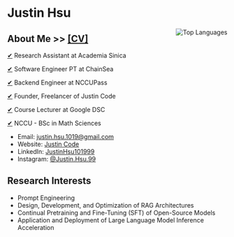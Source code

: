 # Justin Hsu

<a href="https://github.com/JustinHsu1019/JustinHsu1019/blob/main/Top_Lang.md">
  <img align="right" src="https://justinhsu-stats.vercel.app/api/top-langs/?username=JustinHsu1019&hide=html" alt="Top Languages" />
</a>

## About Me >> [[CV]](https://bit.ly/Justin_CV)

[✔](https://iis.sinica.edu.tw/zh/index.html) Research Assistant at Academia Sinica

[✔](https://www.chainsea.com.tw) Software Engineer PT at ChainSea

[✔](https://nccupass.com) Backend Engineer at NCCUPass

[✔](https://www.tasker.com.tw/workroom/Gm0Pr0) Founder, Freelancer of Justin Code

[✔](https://gdsc.community.dev/national-chengchi-university) Course Lecturer at Google DSC

[✔](https://ms.nccu.edu.tw) NCCU - BSc in Math Sciences

- Email: [justin.hsu.1019@gmail.com](mailto:justin.hsu.1019@gmail.com)
- Website: [Justin Code](https://justin-code.com)
- LinkedIn: [JustinHsu101999](https://www.linkedin.com/in/justinhsu101999/)
- Instagram: [@Justin.Hsu.99](https://www.instagram.com/justin.hsu.99/)

## Research Interests
- Prompt Engineering
- Design, Development, and Optimization of RAG Architectures
- Continual Pretraining and Fine-Tuning (SFT) of Open-Source Models
- Application and Deployment of Large Language Model Inference Acceleration
